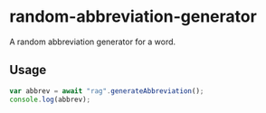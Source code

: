 # random-abbreviation-generator
A random abbreviation generator for a word.

## Usage 
```javascript
var abbrev = await "rag".generateAbbreviation();
console.log(abbrev);
```
